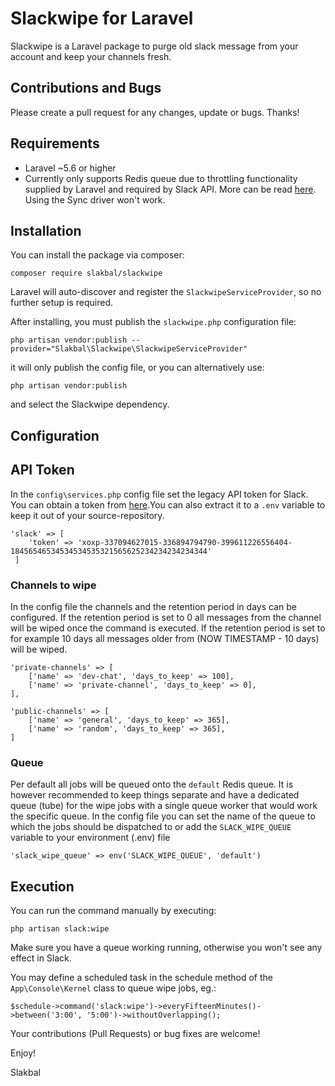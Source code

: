 # Slackwipe for Laravel

Slackwipe is a Laravel package to purge old slack message from your account and keep your channels fresh.

## Contributions and Bugs

Please create a pull request for any changes, update or bugs. Thanks!

## Requirements

- Laravel ~5.6 or higher
- Currently only supports Redis queue due to throttling functionality supplied by Laravel and required by Slack API. More can be read [here](https://laravel.com/docs/5.6/queues#rate-limiting). Using the Sync driver won't work.

## Installation

You can install the package via composer:

```
composer require slakbal/slackwipe
```

Laravel will auto-discover and register the `SlackwipeServiceProvider`, so no further setup is required.

After installing, you must publish the `slackwipe.php` configuration file:

```
php artisan vendor:publish --provider="Slakbal\Slackwipe\SlackwipeServiceProvider"
```

it will only publish the config file, or you can alternatively use:

```
php artisan vendor:publish
```

and select the Slackwipe dependency.

## Configuration

## API Token

In the `config\services.php` config file set the legacy API token for Slack. You can obtain a token from [here](https://api.slack.com/custom-integrations/legacy-tokens).You can also extract it to a `.env` variable to keep it out of your source-repository.  

```
'slack' => [
    'token' => 'xoxp-337094627015-336894794790-399611226556404-18456546534534534535321565625234234234234344'
 ]
``` 

### Channels to wipe

In the config file the channels and the retention period in days can be configured. If the retention period is set to 0 all messages from the channel will be wiped once the command is executed. If the retention period is set to for example 10 days all messages older from (NOW TIMESTAMP - 10 days) will be wiped.  

```
'private-channels' => [
    ['name' => 'dev-chat', 'days_to_keep' => 100],
    ['name' => 'private-channel', 'days_to_keep' => 0],
],

'public-channels' => [
    ['name' => 'general', 'days_to_keep' => 365],
    ['name' => 'random', 'days_to_keep' => 365],
]        
```

### Queue

Per default all jobs will be queued onto the `default` Redis queue. It is however recommended to keep things separate and have a dedicated queue (tube) for the wipe jobs with a single queue worker that would work the specific queue. In the config file you can set the name of the queue to which the jobs should be dispatched to or add the `SLACK_WIPE_QUEUE` variable to your environment (.env) file   

```
'slack_wipe_queue' => env('SLACK_WIPE_QUEUE', 'default')      
```

## Execution

You can run the command manually by executing:

```
php artisan slack:wipe
```

Make sure you have a queue working running, otherwise you won't see any effect in Slack.

You may define a scheduled task in the schedule method of the `App\Console\Kernel` class to queue wipe jobs, eg.:

```
$schedule->command('slack:wipe')->everyFifteenMinutes()->between('3:00', '5:00')->withoutOverlapping();
```

Your contributions (Pull Requests) or bug fixes are welcome!

Enjoy!

Slakbal
